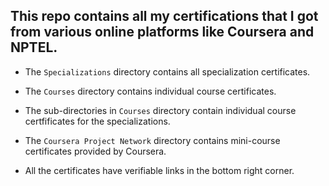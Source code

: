 ## This repo contains all my certifications that I got from various online platforms like Coursera and NPTEL.

- The `Specializations` directory contains all specialization certificates.

- The `Courses` directory contains individual course certificates.

- The sub-directories in `Courses` directory contain individual course certfificates for the specializations.

- The `Coursera Project Network` directory contains mini-course certificates provided by Coursera.

- All the certificates have verifiable links in the bottom right corner.
